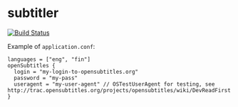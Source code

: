 subtitler
=========

[![Build Status](https://travis-ci.org/Pyppe/subtitler.svg)](https://travis-ci.org/Pyppe/subtitler)

Example of `application.conf`:
```
languages = ["eng", "fin"]
openSubtitles {
  login = "my-login-to-opensubtitles.org"
  password = "my-pass"
  useragent = "my-user-agent" // OSTestUserAgent for testing, see http://trac.opensubtitles.org/projects/opensubtitles/wiki/DevReadFirst
}
```
